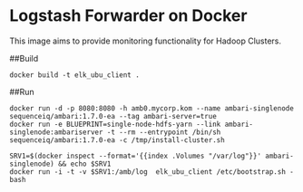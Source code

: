 # Logstash Forwarder on Docker

This image aims to provide monitoring functionality for Hadoop Clusters.

##Build
```
docker build -t elk_ubu_client .
```

##Run
```
docker run -d -p 8080:8080 -h amb0.mycorp.kom --name ambari-singlenode sequenceiq/ambari:1.7.0-ea --tag ambari-server=true
docker run -e BLUEPRINT=single-node-hdfs-yarn --link ambari-singlenode:ambariserver -t --rm --entrypoint /bin/sh sequenceiq/ambari:1.7.0-ea -c /tmp/install-cluster.sh

SRV1=$(docker inspect --format='{{index .Volumes "/var/log"}}' ambari-singlenode) && echo $SRV1
docker run -i -t -v $SRV1:/amb/log  elk_ubu_client /etc/bootstrap.sh -bash
```
